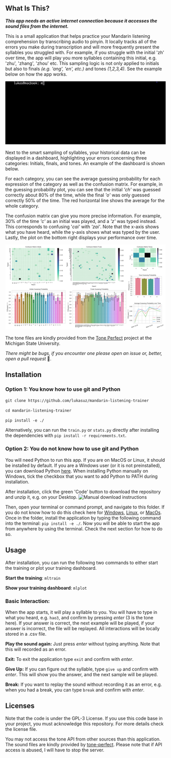 ## What Is This?
**_This app needs an active internet connection because it accesses the sound files from the internet._**

This is a small application that helps practice your Mandarin listening comprehension by transcribing audio to pinyin. It locally tracks all of the errors you make during transcription and will more frequently present the syllables you struggled with. For example, if you struggle with the initial 'zh' over time, the app will play you more syllables containing this initial, e.g. 'zhu', 'zhang', 'zhou' etc. This sampling logic is not only applied to initials but also to finals *(e.g. 'ang', 'en', etc.)* and tones *(1,2,3,4)*. See the example below on how the app works.

![Example usage](./images/example_usage.gif)

Next to the smart sampling of syllables, your historical data can be displayed in a dashboard, highlighting your errors concerning three categories: Initials, finals, and tones. An example of the dashboard is shown below. 

For each category, you can see the average guessing probability for each expression of the category as well as the confusion matrix. For example, in the guessing probability plot, you can see that the initial _'ch'_ was guessed correctly about 80% of the time, while the final _'o'_ was only guessed correctly 50% of the time. The red horizontal line shows the average for the whole category. 

The confusion matrix can give you more precise information. For example, 30% of the time _'c'_ as an initial was played, and a _'z'_ was typed instead. This corresponds to confusing '_cai'_ with _'zai'_. Note that the x-axis shows what you have heard, while the y-axis shows what was typed by the user. Lastly, the plot on the bottom right displays your performance over time.

![Dashboard example](./images/dashboard.png)

The tone files are kindly provided from the [Tone Perfect](https://tone.lib.msu.edu/) project at the Michigan State University.

*There might be bugs, if you encounter one please open an issue or, better, open a pull request* 🙂.

## Installation

### Option 1: You know how to use git and Python
```git clone https://github.com/lukasuz/mandarin-listening-trainer```

```cd mandarin-listening-trainer```

```pip install -e ./```

Alternatively, you can run the ```train.py``` or ```stats.py``` directly after installing the dependencies with ```pip install -r requirements.txt```.

### Option 2: You do not know how to use git and Python

You will need Python to run this app. If you are on MacOS or Linux, it should be installed by default. If you are a  Windows user (or it is not preinstalled), you can download Python [here](https://www.python.org/). When installing Python manually on Windows, tick the checkbox that you want to add Python to PATH during installation.

After installation, click the green 'Code' button to download the repository and unzip it, e.g. on your Desktop.
<img src="./images/download_zip.png" alt="Manual download instructions" width="500"/>

Then, open your terminal or command prompt, and navigate to this folder. If you do not know how to do this check here for [Windows](https://www.wikihow.com/Change-Directories-in-Command-Prompt), [Linux](https://ubuntu.com/tutorials/command-line-for-beginners#3-opening-a-terminal), or [MacOs](https://www.macworld.com/article/221277/command-line-navigating-files-folders-mac-terminal.html). Once in the folder, install the application by typing the following command into the terminal: ```pip install -e ./```. Now you will be able to start the app from anywhere by using the terminal. Check the next section for how to do so.

## Usage
After installation, you can run the following two commands to either start the training or plot your training dashboard.

**Start the training**: ```mltrain```

**Show your training dashboard**: ```mlplot```

### Basic Interaction:
When the app starts, it will play a syllable to you. You will have to type in what you heard, e.g. ```hao3```, and confirm by pressing *enter* (3 is the tone here). If your answer is correct, the next example will be played, if your answer is incorrect, the file will be replayed. All interactions will be locally stored in a .csv file.

**Play the sound again:** Just press *enter* without typing anything. Note that this will recorded as an error.

**Exit:** To exit the application type ```exit``` and confirm with *enter*.

**Give Up:** If you can figure out the syllable, type ```give up``` and confirm with *enter*. This will show you the answer, and the next sample will be played.

**Break:** If you want to replay the sound without recording it as an error, e.g. when you had a break, you can type ```break``` and confirm with *enter*.

## Licenses
Note that the code is under the GPL-3 License. If you use this code base in your project, you must acknowledge this repository. For more details check the license file.

You may not access the tone API from other sources than this application. The sound files are kindly provided by [tone-perfect](https://tone.lib.msu.edu/). Please note that if API access is abused, I will have to stop the server.
